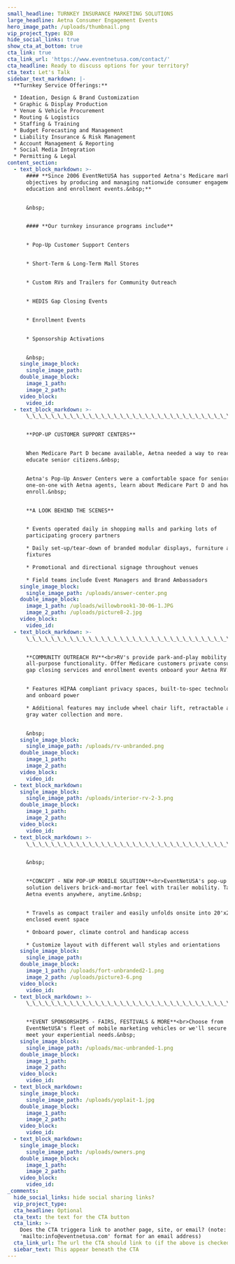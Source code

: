 ```yaml
---
small_headline: TURNKEY INSURANCE MARKETING SOLUTIONS
large_headline: Aetna Consumer Engagement Events
hero_image_path: /uploads/thumbnail.png
vip_project_type: B2B
hide_social_links: true
show_cta_at_bottom: true
cta_link: true
cta_link_url: 'https://www.eventnetusa.com/contact/'
cta_headline: Ready to discuss options for your territory?
cta_text: Let's Talk
sidebar_text_markdown: |-
  **Turnkey Service Offerings:**

  * Ideation, Design & Brand Customization
  * Graphic & Display Production
  * Venue & Vehicle Procurement
  * Routing & Logistics
  * Staffing & Training
  * Budget Forecasting and Management
  * Liability Insurance & Risk Management
  * Account Management & Reporting
  * Social Media Integration
  * Permitting & Legal
content_section:
  - text_block_markdown: >-
      #### **Since 2006 EventNetUSA has supported Aetna's Medicare marketing
      objectives by producing and managing nationwide consumer engagement,
      education and enrollment events.&nbsp;**


      &nbsp;


      #### **Our turnkey insurance programs include**


      * Pop-Up Customer Support Centers


      * Short-Term & Long-Term Mall Stores


      * Custom RVs and Trailers for Community Outreach


      * HEDIS Gap Closing Events


      * Enrollment Events


      * Sponsorship Activations


      &nbsp;
    single_image_block:
      single_image_path:
    double_image_block:
      image_1_path:
      image_2_path:
    video_block:
      video_id:
  - text_block_markdown: >-
      \_\_\_\_\_\_\_\_\_\_\_\_\_\_\_\_\_\_\_\_\_\_\_\_\_\_\_\_\_\_\_\_\_\_\_\_\_\_\_\_\_\_\_\_\_\_\_\_\_\_\_\_\_\_\_\_\_\_\_\_\_\_\_\_\_\_\_\_\_\_\_\_\_\_\_\_\_\_\_\_\_\_\_\_\_\_\_\_\_\_\_


      **POP-UP CUSTOMER SUPPORT CENTERS**


      When Medicare Part D became available, Aetna needed a way to reach and
      educate senior citizens.&nbsp;


      Aetna's Pop-Up Answer Centers were a comfortable space for seniors meet
      one-on-one with Aetna agents, learn about Medicare Part D and how to
      enroll.&nbsp;


      **A LOOK BEHIND THE SCENES**


      * Events operated daily in shopping malls and parking lots of
      participating grocery partners

      * Daily set-up/tear-down of branded modular displays, furniture and
      fixtures

      * Promotional and directional signage throughout venues

      * Field teams include Event Managers and Brand Ambassadors
    single_image_block:
      single_image_path: /uploads/answer-center.png
    double_image_block:
      image_1_path: /uploads/willowbrook1-30-06-1.JPG
      image_2_path: /uploads/picture8-2.jpg
    video_block:
      video_id:
  - text_block_markdown: >-
      \_\_\_\_\_\_\_\_\_\_\_\_\_\_\_\_\_\_\_\_\_\_\_\_\_\_\_\_\_\_\_\_\_\_\_\_\_\_\_\_\_\_\_\_\_\_\_\_\_\_\_\_\_\_\_\_\_\_\_\_\_\_\_\_\_\_\_\_\_\_\_\_\_\_\_\_\_\_\_\_\_\_\_\_\_\_\_\_\_\_\_


      **COMMUNITY OUTREACH RV**<br>RV's provide park-and-play mobility with
      all-purpose functionality. Offer Medicare customers private consultations,
      gap closing services and enrollment events onboard your Aetna RV.


      * Features HIPAA compliant privacy spaces, built-to-spec technology hookup
      and onboard power

      * Additional features may include wheel chair lift, retractable awing,
      gray water collection and more.


      &nbsp;
    single_image_block:
      single_image_path: /uploads/rv-unbranded.png
    double_image_block:
      image_1_path:
      image_2_path:
    video_block:
      video_id:
  - text_block_markdown:
    single_image_block:
      single_image_path: /uploads/interior-rv-2-3.png
    double_image_block:
      image_1_path:
      image_2_path:
    video_block:
      video_id:
  - text_block_markdown: >-
      \_\_\_\_\_\_\_\_\_\_\_\_\_\_\_\_\_\_\_\_\_\_\_\_\_\_\_\_\_\_\_\_\_\_\_\_\_\_\_\_\_\_\_\_\_\_\_\_\_\_\_\_\_\_\_\_\_\_\_\_\_\_\_\_\_\_\_\_\_\_\_\_\_\_\_\_\_\_\_\_\_\_\_\_\_\_\_\_\_\_\_


      &nbsp;


      **CONCEPT - NEW POP-UP MOBILE SOLUTION**<br>EventNetUSA's pop-up mobile
      solution delivers brick-and-mortar feel with trailer mobility. Take your
      Aetna events anywhere, anytime.&nbsp;


      * Travels as compact trailer and easily unfolds onsite into 20'x20'
      enclosed event space

      * Onboard power, climate control and handicap access

      * Customize layout with different wall styles and orientations
    single_image_block:
      single_image_path:
    double_image_block:
      image_1_path: /uploads/fort-unbranded2-1.png
      image_2_path: /uploads/picture3-6.png
    video_block:
      video_id:
  - text_block_markdown: >-
      \_\_\_\_\_\_\_\_\_\_\_\_\_\_\_\_\_\_\_\_\_\_\_\_\_\_\_\_\_\_\_\_\_\_\_\_\_\_\_\_\_\_\_\_\_\_\_\_\_\_\_\_\_\_\_\_\_\_\_\_\_\_\_\_\_\_\_\_\_\_\_\_\_\_\_\_\_\_\_\_\_\_\_\_\_\_\_\_\_\_\_


      **EVENT SPONSORSHIPS - FAIRS, FESTIVALS & MORE**<br>Choose from
      EventNetUSA's fleet of mobile marketing vehicles or we'll secure one to
      meet your experiential needs.&nbsp;
    single_image_block:
      single_image_path: /uploads/mac-unbranded-1.png
    double_image_block:
      image_1_path:
      image_2_path:
    video_block:
      video_id:
  - text_block_markdown:
    single_image_block:
      single_image_path: /uploads/yoplait-1.jpg
    double_image_block:
      image_1_path:
      image_2_path:
    video_block:
      video_id:
  - text_block_markdown:
    single_image_block:
      single_image_path: /uploads/owners.png
    double_image_block:
      image_1_path:
      image_2_path:
    video_block:
      video_id:
_comments:
  hide_social_links: hide social sharing links?
  vip_project_type:
  cta_headline: Optional
  cta_text: the text for the CTA button
  cta_link: >-
    Does the CTA triggera link to another page, site, or email? (note: use
    'mailto:info@eventnetusa.com' format for an email address)
  cta_link_url: The url the CTA should link to (if the above is checked)
  siebar_text: This appear beneath the CTA
---
```


